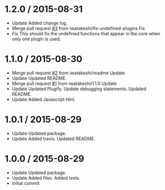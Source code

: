 1.2.0 / 2015-08-31
==================

  * Update
    Added change log.
  * Merge pull request [#3](https://github.com/iwatakeshi/gengojs-core-modules/issues/3) from iwatakeshi/fix-undefined-plugins
    Fix
  * Fix
    This should fix the undefined functions that appear in the core when
    only one plugin is used.

1.1.0 / 2015-08-30
==================

  * Merge pull request [#2](https://github.com/iwatakeshi/gengojs-core-modules/issues/2) from iwatakeshi/readme
    Update
  * Update
    Updated README.
  * Merge pull request [#1](https://github.com/iwatakeshi/gengojs-core-modules/issues/1) from iwatakeshi/1.1.0
    Update
  * Update
    Updated Plugify.
    Update debugging statements.
    Updated README.
  * Update
    Added Javascript Hint.

1.0.1 / 2015-08-29
==================

  * Update
    Updated package.
  * Update
    Added travis.
    Updated README.

1.0.0 / 2015-08-29
==================

  * Update
    Updated package.
  * Update
    Added files.
    Added tests.
  * Initial commit